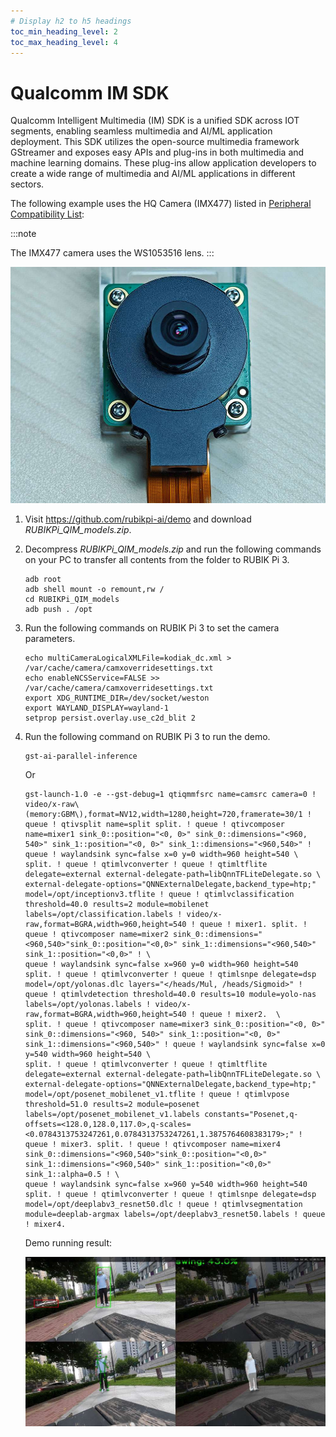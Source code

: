 ```yaml
---
# Display h2 to h5 headings
toc_min_heading_level: 2
toc_max_heading_level: 4
---
```


# Qualcomm IM SDK
<a id="QIMSDK"></a>

Qualcomm Intelligent Multimedia (IM) SDK is a unified SDK across IOT segments, enabling seamless multimedia and AI/ML application deployment. This SDK utilizes the open-source multimedia framework GStreamer and exposes easy APIs and plug-ins in both multimedia and machine learning domains. These plug-ins allow application developers to create a wide range of multimedia and AI/ML applications in different sectors.

The following example uses the HQ Camera (IMX477) listed in [Peripheral Compatibility List](https://www.thundercomm.com/rubik-pi-3/en/docs/peripheral-compatibility-list):

:::note

The IMX477 camera uses the WS1053516 lens.
:::

![](images/20250314-155508-1.jpg)

1. Visit https://github.com/rubikpi-ai/demo and download *RUBIKPi_QIM_models.zip*.

2. Decompress *RUBIKPi_QIM_models.zip* and run the following commands on your PC to transfer all contents from the folder to RUBIK Pi 3.

   ```shell
   adb root
   adb shell mount -o remount,rw /
   cd RUBIKPi_QIM_models
   adb push . /opt
   ```

3) Run the following commands on RUBIK Pi 3 to set the camera parameters.

   ```shell
   echo multiCameraLogicalXMLFile=kodiak_dc.xml > /var/cache/camera/camxoverridesettings.txt  
   echo enableNCSService=FALSE >> /var/cache/camera/camxoverridesettings.txt  
   export XDG_RUNTIME_DIR=/dev/socket/weston  
   export WAYLAND_DISPLAY=wayland-1  
   setprop persist.overlay.use_c2d_blit 2
   ```

4) Run the following command on RUBIK Pi 3 to run the demo.

   ```shell
   gst-ai-parallel-inference
   ```

   Or

   ```shell
   gst-launch-1.0 -e --gst-debug=1 qtiqmmfsrc name=camsrc camera=0 ! video/x-raw\(memory:GBM\),format=NV12,width=1280,height=720,framerate=30/1 ! queue ! qtivsplit name=split split. ! queue ! qtivcomposer name=mixer1 sink_0::position="<0, 0>" sink_0::dimensions="<960, 540>" sink_1::position="<0, 0>" sink_1::dimensions="<960,540>" ! queue ! waylandsink sync=false x=0 y=0 width=960 height=540 \
   split. ! queue ! qtimlvconverter ! queue ! qtimltflite delegate=external external-delegate-path=libQnnTFLiteDelegate.so \
   external-delegate-options="QNNExternalDelegate,backend_type=htp;" model=/opt/inceptionv3.tflite ! queue ! qtimlvclassification threshold=40.0 results=2 module=mobilenet labels=/opt/classification.labels ! video/x-raw,format=BGRA,width=960,height=540 ! queue ! mixer1. split. ! queue ! qtivcomposer name=mixer2 sink_0::dimensions="<960,540>"sink_0::position="<0,0>" sink_1::dimensions="<960,540>" sink_1::position="<0,0>" ! \
   queue ! waylandsink sync=false x=960 y=0 width=960 height=540 split. ! queue ! qtimlvconverter ! queue ! qtimlsnpe delegate=dsp model=/opt/yolonas.dlc layers="</heads/Mul, /heads/Sigmoid>" ! queue ! qtimlvdetection threshold=40.0 results=10 module=yolo-nas labels=/opt/yolonas.labels ! video/x-raw,format=BGRA,width=960,height=540 ! queue ! mixer2.  \
   split. ! queue ! qtivcomposer name=mixer3 sink_0::position="<0, 0>" sink_0::dimensions="<960, 540>" sink_1::position="<0, 0>" sink_1::dimensions="<960,540>" ! queue ! waylandsink sync=false x=0 y=540 width=960 height=540 \
   split. ! queue ! qtimlvconverter ! queue ! qtimltflite delegate=external external-delegate-path=libQnnTFLiteDelegate.so \
   external-delegate-options="QNNExternalDelegate,backend_type=htp;" model=/opt/posenet_mobilenet_v1.tflite ! queue ! qtimlvpose threshold=51.0 results=2 module=posenet labels=/opt/posenet_mobilenet_v1.labels constants="Posenet,q-offsets=<128.0,128.0,117.0>,q-scales=<0.0784313753247261,0.0784313753247261,1.3875764608383179>;" ! queue ! mixer3. split. ! queue ! qtivcomposer name=mixer4 sink_0::dimensions="<960,540>"sink_0::position="<0,0>" sink_1::dimensions="<960,540>" sink_1::position="<0,0>" sink_1::alpha=0.5 ! \
   queue ! waylandsink sync=false x=960 y=540 width=960 height=540 split. ! queue ! qtimlvconverter ! queue ! qtimlsnpe delegate=dsp model=/opt/deeplabv3_resnet50.dlc ! queue ! qtimlvsegmentation module=deeplab-argmax labels=/opt/deeplabv3_resnet50.labels ! queue ! mixer4.
   ```

   Demo running result:

   ![](images/image-222.jpg)
